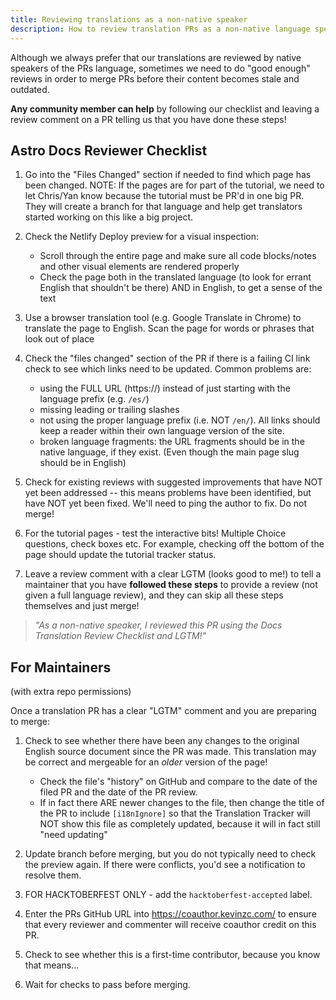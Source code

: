 ```yaml
---
title: Reviewing translations as a non-native speaker
description: How to review translation PRs as a non-native language speaker.
---
```


Although we always prefer that our translations are reviewed by native speakers of the PRs language, sometimes we need to do "good enough" reviews in order to merge PRs before their content becomes stale and outdated.

**Any community member can help** by following our checklist and leaving a review comment on a PR telling us that you have done these steps!

## Astro Docs Reviewer Checklist

1. Go into the "Files Changed" section if needed to find which page has been changed. NOTE: If the pages are for part of the tutorial, we need to let Chris/Yan know because the tutorial must be PR'd in one big PR. They will create a branch for that language and help get translators started working on this like a big project.

2. Check the Netlify Deploy preview for a visual inspection:
    - Scroll through the entire page and make sure all code blocks/notes and other visual elements are rendered properly
    - Check the page both in the translated language (to look for errant English that shouldn't be there) AND in English, to get a sense of the text

3. Use a browser translation tool (e.g. Google Translate in Chrome) to translate the page to English. Scan the page for words or phrases that look out of place 

4. Check the "files changed" section of the PR if there is a failing CI link check to see which links need to be updated. Common problems are: 
    - using the FULL URL (https://) instead of just starting with the language prefix (e.g. `/es/`)
    - missing leading or trailing slashes
    - not using the proper language prefix (i.e. NOT `/en/`). All links should keep a reader within their own language version of the site.
    - broken language fragments: the URL fragments should be in the native language, if they exist. (Even though the main page slug should be in English)
    
5. Check for existing reviews with suggested improvements that have NOT yet been addressed -- this means problems have been identified, but have NOT yet been fixed. We'll need to ping the author to fix. Do not merge!

6. For the tutorial pages - test the interactive bits! Multiple Choice questions, check boxes etc. For example, checking off the bottom of the page should update the tutorial tracker status.

7. Leave a review comment with a clear LGTM (looks good to me!) to tell a maintainer that you have **followed these steps** to provide a review (not given a full language review), and they can skip all these steps themselves and just merge!

<blockquote style="font-style:italic;"> "As a non-native speaker, I reviewed this PR using the Docs Translation Review Checklist and LGTM!"</blockquote>


## For Maintainers
(with extra repo permissions)

Once a translation PR has a clear "LGTM" comment and you are preparing to merge:

1. Check to see whether there have been any changes to the original English source document since the PR was made. This translation may be correct and mergeable for an *older* version of the page!
    - Check the file's "history" on GitHub and compare to the date of the filed PR and the date of the PR review.
    - If in fact there ARE newer changes to the file, then change the title of the PR to include `[i18nIgnore]` so that the Translation Tracker will NOT show this file as completely updated, because it will in fact still "need updating"

2. Update branch before merging, but you do not typically need to check the preview again. If there were conflicts, you'd see a notification to resolve them.

3. FOR HACKTOBERFEST ONLY - add the `hacktoberfest-accepted` label.

4. Enter the PRs GitHub URL into https://coauthor.kevinzc.com/ to ensure that every reviewer and commenter will receive coauthor credit on this PR.

5. Check to see whether this is a first-time contributor, because you know that means... 

6. Wait for checks to pass before merging.
